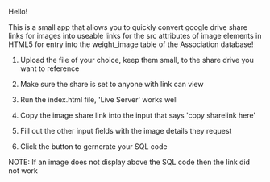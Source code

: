 Hello!

This is a small app that allows you to quickly convert google drive share links
for images into useable links for the src attributes of image elements in
HTML5 for entry into the weight_image table of the Association database!

1. Upload the file of your choice, keep them small, to the share drive you want to reference

2. Make sure the share is set to anyone with link can view

3. Run the index.html file, 'Live Server' works well

4. Copy the image share link into the input that says 'copy sharelink here'

5. Fill out the other input fields with the image details they request

6. Click the button to gernerate your SQL code

NOTE: If an image does not display above the SQL code then the link did not work
